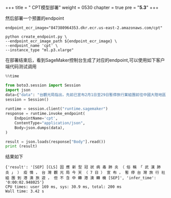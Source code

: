 +++
title = " CPT模型部署"
weight = 0530
chapter = true
pre = "<b>5.3</b>"
+++

然后部署一个预置的endpoint

```shell script
endpoint_ecr_image="847380964353.dkr.ecr.us-east-2.amazonaws.com/cpt"

python create_endpoint.py \
--endpoint_ecr_image_path ${endpoint_ecr_image} \
--endpoint_name 'cpt' \
--instance_type "ml.p3.xlarge"
```

在部署结束后，看到SageMaker控制台生成了对应的endpoint,可以使用如下客户端代码测试调用

```python
%%time 

from boto3.session import Session
import json
data={"data": "台觀光局指出，先前已宣布2月1日至29日暫停旅行業組團前往中國大陸地區旅遊（含轉機前往其他地區旅遊）。為配合台疾病管制署提升港澳地區旅遊疫情等級為第二級，故2月6日起暫停台灣旅行社組團到港澳旅遊，但不含中轉港澳轉機到其他地區。台觀光局表示，持續配合台疾管署相關防疫作為，並視台疫情指揮中心發佈的疫情訊息綜合評估，隨時調整相關管制事宜。一、台籍人士：2月6日起，有陸港澳旅遊史者，需居家檢疫14天；申請獲准至港澳入境者，需自主健康管理14天。二、大陸人士：暫緩入境。三、港澳人士：2月7日起，入境後需居家檢疫14天。四、外籍人士：2月7日起，14天內曾經入境或居住於中國大陸、香港、澳門的外籍人士，暫緩入境。"}
session = Session()
    
runtime = session.client("runtime.sagemaker")
response = runtime.invoke_endpoint(
    EndpointName='cpt',
    ContentType="application/json",
    Body=json.dumps(data),
)

result = json.loads(response["Body"].read())
print (result)
```

结果如下
```
{'result': '[SEP] [CLS] 因 應 新 型 冠 狀 病 毒 肺 炎 （ 俗 稱 「 武 漢 肺 炎 」 ） 疫 情 ， 台 灣 觀 光 局 今 天 （ 7 日 ） 宣 布 ， 暫 停 台 灣 旅 行 社 組 團 到 港 澳 旅 遊 ， 但 不 含 中 轉 港 澳 轉 機 [SEP]', 'infer_time': '0:00:02.948025'}
CPU times: user 169 ms, sys: 30.9 ms, total: 200 ms
Wall time: 3.42 s

```

